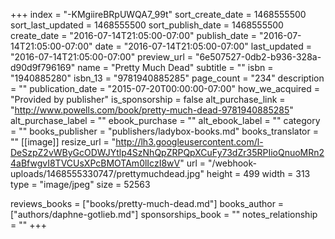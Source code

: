 +++
index = "-KMgiireBRpUWQA7_99t"
sort_create_date = 1468555500
sort_last_updated = 1468555500
sort_publish_date = 1468555500
create_date = "2016-07-14T21:05:00-07:00"
publish_date = "2016-07-14T21:05:00-07:00"
date = "2016-07-14T21:05:00-07:00"
last_updated = "2016-07-14T21:05:00-07:00"
preview_url = "6e507527-0db2-b936-328a-d90d9f796169"
name = "Pretty Much Dead"
subtitle = ""
isbn = "1940885280"
isbn_13 = "9781940885285"
page_count = "234"
description = ""
publication_date = "2015-07-20T00:00:00-07:00"
how_we_acquired = "Provided by publisher"
is_sponsorship = false
alt_purchase_link = "http://www.powells.com/book/pretty-much-dead-9781940885285"
alt_purchase_label = ""
ebook_purchase = ""
alt_ebook_label = ""
category = ""
books_publisher = "publishers/ladybox-books.md"
books_translator = ""
[[image]]
resize_url = "http://lh3.googleusercontent.com/l-DeSzpZ2vWByGcODWJYtlp4SzNhQpZRPQpXCuFy73dZr35RPIioQnuoMRn24aBfwgvI8TVCUsXPcBMOTAm0lIczI8wV"
url = "/webhook-uploads/1468555330747/prettymuchdead.jpg"
height = 499
width = 313
type = "image/jpeg"
size = 52563

reviews_books = ["books/pretty-much-dead.md"]
books_author = ["authors/daphne-gotlieb.md"]
sponsorships_book = ""
notes_relationship = ""
+++
